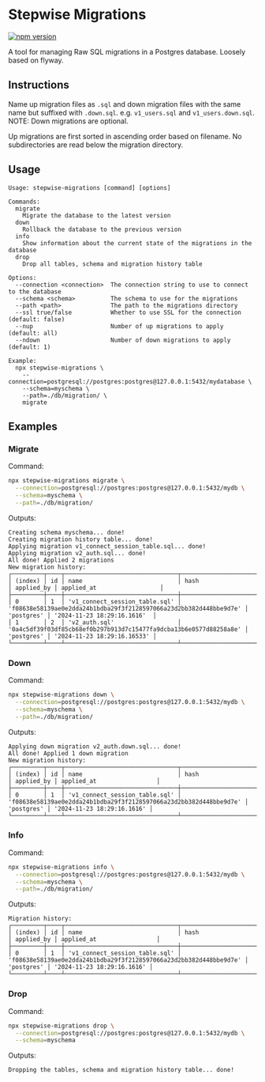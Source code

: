 # Stepwise Migrations

[![npm version](https://badge.fury.io/js/stepwise-migrations.svg?icon=si%3Anpm)](https://badge.fury.io/js/stepwise-migrations)

A tool for managing Raw SQL migrations in a Postgres database.
Loosely based on flyway.

## Instructions

Name up migration files as `.sql` and down migration files with the same name but suffixed with `.down.sql`.
e.g. `v1_users.sql` and `v1_users.down.sql`.
NOTE: Down migrations are optional.

Up migrations are first sorted in ascending order based on filename.
No subdirectories are read below the migration directory.

## Usage

```
Usage: stepwise-migrations [command] [options]

Commands:
  migrate
    Migrate the database to the latest version
  down
    Rollback the database to the previous version
  info
    Show information about the current state of the migrations in the database
  drop
    Drop all tables, schema and migration history table

Options:
  --connection <connection>  The connection string to use to connect to the database
  --schema <schema>          The schema to use for the migrations
  --path <path>              The path to the migrations directory
  --ssl true/false           Whether to use SSL for the connection (default: false)
  --nup                      Number of up migrations to apply (default: all)
  --ndown                    Number of down migrations to apply (default: 1)

Example:
  npx stepwise-migrations \
    --connection=postgresql://postgres:postgres@127.0.0.1:5432/mydatabase \
    --schema=myschema \
    --path=./db/migration/ \
    migrate
```

## Examples

### Migrate

Command:

```bash
npx stepwise-migrations migrate \
  --connection=postgresql://postgres:postgres@127.0.0.1:5432/mydb \
  --schema=myschema \
  --path=./db/migration/
```

Outputs:

```
Creating schema myschema... done!
Creating migration history table... done!
Applying migration v1_connect_session_table.sql... done!
Applying migration v2_auth.sql... done!
All done! Applied 2 migrations
New migration history:
┌─────────┬────┬────────────────────────────────┬────────────────────────────────────────────────────────────────────┬────────────┬─────────────────────────────┐
│ (index) │ id │ name                           │ hash                                                               │ applied_by │ applied_at                  │
├─────────┼────┼────────────────────────────────┼────────────────────────────────────────────────────────────────────┼────────────┼─────────────────────────────┤
│ 0       │ 1  │ 'v1_connect_session_table.sql' │ 'f08638e58139ae0e2dda24b1bdba29f3f2128597066a23d2bb382d448bbe9d7e' │ 'postgres' │ '2024-11-23 18:29:16.1616'  │
│ 1       │ 2  │ 'v2_auth.sql'                  │ '0a4c5df39f03df85cb68ef0b297b913d7c15477fa9dcba13b6e0577d88258a8e' │ 'postgres' │ '2024-11-23 18:29:16.16533' │
└─────────┴────┴────────────────────────────────┴────────────────────────────────────────────────────────────────────┴────────────┴─────────────────────────────┘
```

### Down

Command:

```bash
npx stepwise-migrations down \
  --connection=postgresql://postgres:postgres@127.0.0.1:5432/mydb \
  --schema=myschema \
  --path=./db/migration/
```

Outputs:

```
Applying down migration v2_auth.down.sql... done!
All done! Applied 1 down migration
New migration history:
┌─────────┬────┬────────────────────────────────┬────────────────────────────────────────────────────────────────────┬────────────┬────────────────────────────┐
│ (index) │ id │ name                           │ hash                                                               │ applied_by │ applied_at                 │
├─────────┼────┼────────────────────────────────┼────────────────────────────────────────────────────────────────────┼────────────┼────────────────────────────┤
│ 0       │ 1  │ 'v1_connect_session_table.sql' │ 'f08638e58139ae0e2dda24b1bdba29f3f2128597066a23d2bb382d448bbe9d7e' │ 'postgres' │ '2024-11-23 18:29:16.1616' │
└─────────┴────┴────────────────────────────────┴────────────────────────────────────────────────────────────────────┴────────────┴────────────────────────────┘
```

### Info

Command:

```bash
npx stepwise-migrations info \
  --connection=postgresql://postgres:postgres@127.0.0.1:5432/mydb \
  --schema=myschema \
  --path=./db/migration/
```

Outputs:

```
Migration history:
┌─────────┬────┬────────────────────────────────┬────────────────────────────────────────────────────────────────────┬────────────┬────────────────────────────┐
│ (index) │ id │ name                           │ hash                                                               │ applied_by │ applied_at                 │
├─────────┼────┼────────────────────────────────┼────────────────────────────────────────────────────────────────────┼────────────┼────────────────────────────┤
│ 0       │ 1  │ 'v1_connect_session_table.sql' │ 'f08638e58139ae0e2dda24b1bdba29f3f2128597066a23d2bb382d448bbe9d7e' │ 'postgres' │ '2024-11-23 18:29:16.1616' │
└─────────┴────┴────────────────────────────────┴────────────────────────────────────────────────────────────────────┴────────────┴────────────────────────────┘
```

### Drop

Command:

```bash
npx stepwise-migrations drop \
  --connection=postgresql://postgres:postgres@127.0.0.1:5432/mydb \
  --schema=myschema
```

Outputs:

```
Dropping the tables, schema and migration history table... done!
```

